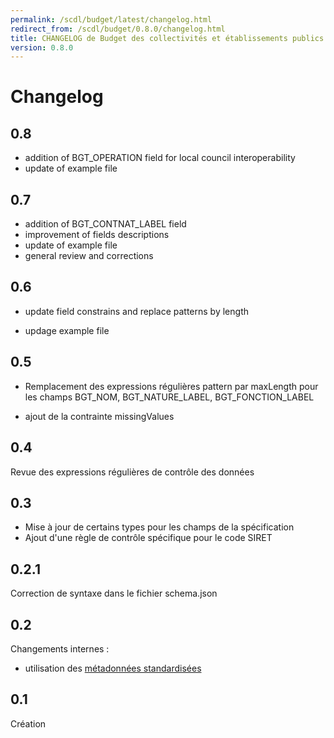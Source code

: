 ```yaml
---
permalink: /scdl/budget/latest/changelog.html
redirect_from: /scdl/budget/0.8.0/changelog.html
title: CHANGELOG de Budget des collectivités et établissements publics locaux
version: 0.8.0
---
```


# Changelog

## 0.8

- addition of BGT_OPERATION field for local council interoperability
- update of example file

## 0.7

- addition of BGT_CONTNAT_LABEL field
- improvement of fields descriptions
- update of example file
- general review and corrections

## 0.6

- update field constrains and replace patterns by length

- updage example file

## 0.5

- Remplacement des expressions régulières pattern par maxLength pour les champs BGT_NOM, BGT_NATURE_LABEL, BGT_FONCTION_LABEL

- ajout de la contrainte missingValues 

## 0.4 

Revue des expressions régulières de contrôle des données

## 0.3

- Mise à jour de certains types pour les champs de la spécification
- Ajout d'une règle de contrôle spécifique pour le code SIRET

## 0.2.1

Correction de syntaxe dans le fichier schema.json

## 0.2

Changements internes :
- utilisation des [métadonnées standardisées](https://github.com/frictionlessdata/specs/blob/master/specs/patterns.md#table-schema-metadata-properties)

## 0.1

Création